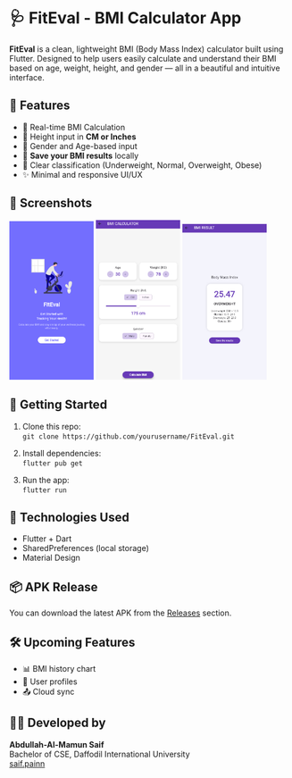 # 🩺 FitEval - BMI Calculator App

**FitEval** is a clean, lightweight BMI (Body Mass Index) calculator built using Flutter. Designed to help users easily calculate and understand their BMI based on age, weight, height, and gender — all in a beautiful and intuitive interface.

## 📱 Features

- 🔢 Real-time BMI Calculation
- 📏 Height input in **CM or Inches**
- 👤 Gender and Age-based input
- 💾 **Save your BMI results** locally
- 🎯 Clear classification (Underweight, Normal, Overweight, Obese)
- ✨ Minimal and responsive UI/UX

## 📸 Screenshots
<p float="left">
  <img src="assets/images/1.png" width="30%" />
  <img src="assets/images/2.png" width="30%" />
  <img src="assets/images/3.png" width="30%" />
</p>

## 🚀 Getting Started

1. Clone this repo:  
   `git clone https://github.com/yourusername/FitEval.git`

2. Install dependencies:  
   `flutter pub get`

3. Run the app:  
   `flutter run`

## 🧠 Technologies Used

- Flutter + Dart
- SharedPreferences (local storage)
- Material Design

## 📦 APK Release

You can download the latest APK from the [Releases](https://github.com/saif-pain/FitEval/releases) section.

## 🛠️ Upcoming Features

- 📊 BMI history chart
- 📝 User profiles
- 📤 Cloud sync

## 🧑‍💻 Developed by

**Abdullah-Al-Mamun Saif**  
Bachelor of CSE, Daffodil International University  
[saif.painn](https://www.instagram.com/saif.painn)
